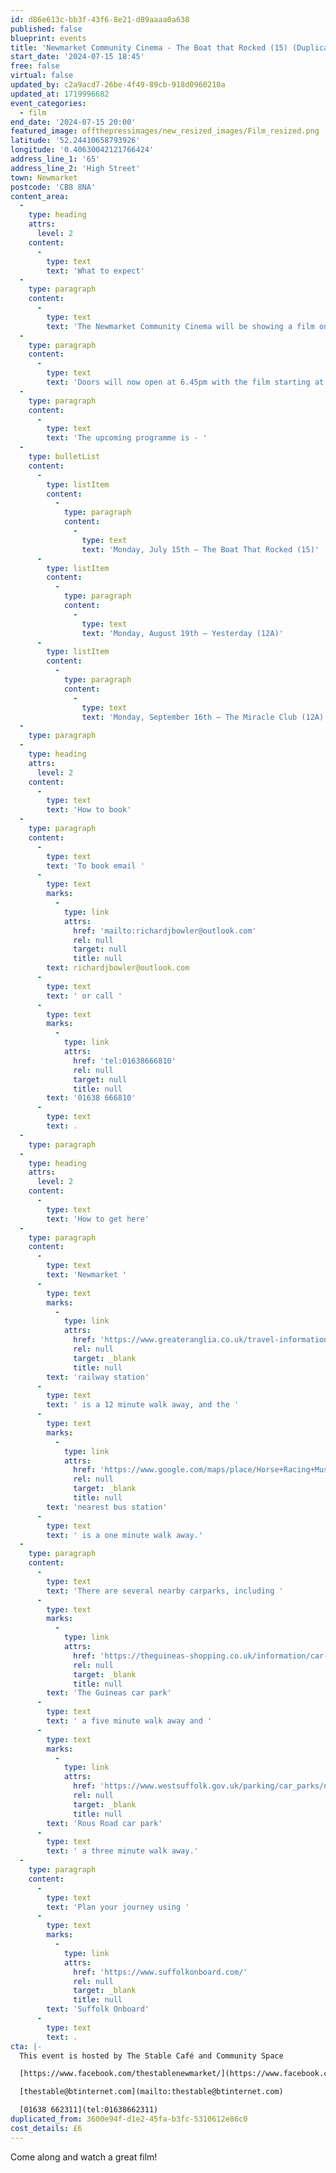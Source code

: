 ```yaml
---
id: d86e613c-bb3f-43f6-8e21-d89aaaa0a638
published: false
blueprint: events
title: 'Newmarket Community Cinema - The Boat that Rocked (15) (Duplicated)'
start_date: '2024-07-15 18:45'
free: false
virtual: false
updated_by: c2a9acd7-26be-4f49-89cb-918d0960210a
updated_at: 1719996682
event_categories:
  - film
end_date: '2024-07-15 20:00'
featured_image: offthepressimages/new_resized_images/Film_resized.png
latitude: '52.24410658793926'
longitude: '0.40630042121766424'
address_line_1: '65'
address_line_2: 'High Street'
town: Newmarket
postcode: 'CB8 8NA'
content_area:
  -
    type: heading
    attrs:
      level: 2
    content:
      -
        type: text
        text: 'What to expect'
  -
    type: paragraph
    content:
      -
        type: text
        text: 'The Newmarket Community Cinema will be showing a film once a month at The Stable Café and Community Space.'
  -
    type: paragraph
    content:
      -
        type: text
        text: 'Doors will now open at 6.45pm with the film starting at 7.30pm. Your ticket includes free refreshments.'
  -
    type: paragraph
    content:
      -
        type: text
        text: 'The upcoming programme is - '
  -
    type: bulletList
    content:
      -
        type: listItem
        content:
          -
            type: paragraph
            content:
              -
                type: text
                text: 'Monday, July 15th – The Boat That Rocked (15)'
      -
        type: listItem
        content:
          -
            type: paragraph
            content:
              -
                type: text
                text: 'Monday, August 19th – Yesterday (12A)'
      -
        type: listItem
        content:
          -
            type: paragraph
            content:
              -
                type: text
                text: 'Monday, September 16th – The Miracle Club (12A)'
  -
    type: paragraph
  -
    type: heading
    attrs:
      level: 2
    content:
      -
        type: text
        text: 'How to book'
  -
    type: paragraph
    content:
      -
        type: text
        text: 'To book email '
      -
        type: text
        marks:
          -
            type: link
            attrs:
              href: 'mailto:richardjbowler@outlook.com'
              rel: null
              target: null
              title: null
        text: richardjbowler@outlook.com
      -
        type: text
        text: ' or call '
      -
        type: text
        marks:
          -
            type: link
            attrs:
              href: 'tel:01638666810'
              rel: null
              target: null
              title: null
        text: '01638 666810'
      -
        type: text
        text: .
  -
    type: paragraph
  -
    type: heading
    attrs:
      level: 2
    content:
      -
        type: text
        text: 'How to get here'
  -
    type: paragraph
    content:
      -
        type: text
        text: 'Newmarket '
      -
        type: text
        marks:
          -
            type: link
            attrs:
              href: 'https://www.greateranglia.co.uk/travel-information/station-information/nmk'
              rel: null
              target: _blank
              title: null
        text: 'railway station'
      -
        type: text
        text: ' is a 12 minute walk away, and the '
      -
        type: text
        marks:
          -
            type: link
            attrs:
              href: 'https://www.google.com/maps/place/Horse+Racing+Museum/@52.243469,0.4042586,19z/data=!4m23!1m16!4m15!1m6!1m2!1s0x47d8426600107deb:0xf0338d80ad1822a2!2sNewmarket+High+St,+Newmarket+CB8+8JH!2m2!1d0.4051046!2d52.2434653!1m6!1m2!1s0x47d8426898d99ce7:0xd5068503fce0989b!2sThe+Stable+Cafe+%26+Community+Space,+65+High+St,+Newmarket+CB8+8NA!2m2!1d0.4062017!2d52.2439795!3e2!3m5!1s0x47d8426600814977:0x7974ce45dd6fbe4!8m2!3d52.243469!4d0.405055!16s%2Fg%2F11btm3yd2l?entry=ttu'
              rel: null
              target: _blank
              title: null
        text: 'nearest bus station'
      -
        type: text
        text: ' is a one minute walk away.'
  -
    type: paragraph
    content:
      -
        type: text
        text: 'There are several nearby carparks, including '
      -
        type: text
        marks:
          -
            type: link
            attrs:
              href: 'https://theguineas-shopping.co.uk/information/car-parking.php'
              rel: null
              target: _blank
              title: null
        text: 'The Guineas car park'
      -
        type: text
        text: ' a five minute walk away and '
      -
        type: text
        marks:
          -
            type: link
            attrs:
              href: 'https://www.westsuffolk.gov.uk/parking/car_parks/newmarket-car-parks.cfm'
              rel: null
              target: _blank
              title: null
        text: 'Rous Road car park'
      -
        type: text
        text: ' a three minute walk away.'
  -
    type: paragraph
    content:
      -
        type: text
        text: 'Plan your journey using '
      -
        type: text
        marks:
          -
            type: link
            attrs:
              href: 'https://www.suffolkonboard.com/'
              rel: null
              target: _blank
              title: null
        text: 'Suffolk Onboard'
      -
        type: text
        text: .
cta: |-
  This event is hosted by The Stable Café and Community Space

  [https://www.facebook.com/thestablenewmarket/](https://www.facebook.com/thestablenewmarket/)

  [thestable@btinternet.com](mailto:thestable@btinternet.com)

  [01638 662311](tel:01638662311)
duplicated_from: 3600e94f-d1e2-45fa-b3fc-5310612e86c0
cost_details: £6
---
```

Come along and watch a great film!